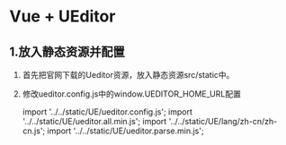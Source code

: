 # Vue + UEditor #

## 1.放入静态资源并配置 ##

1. 首先把官网下载的Ueditor资源，放入静态资源src/static中。
2. 修改ueditor.config.js中的window.UEDITOR_HOME_URL配置





    import '../../static/UE/ueditor.config.js';
    import '../../static/UE/ueditor.all.min.js';
    import '../../static/UE/lang/zh-cn/zh-cn.js';
    import '../../static/UE/ueditor.parse.min.js';
